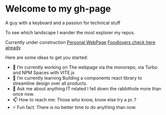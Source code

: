 # Welcome to my gh-page


A guy with a keyboard and a passion for technical stuff

To see which landscape I wander the most explorer my repos. 


Currently under construction [Personal WebPage](benjamindegryse.be)
[Foodlovers check here already](benjamindegryse.be/Recipes)


Here are some ideas to get you started:

- 🔭 I’m currently working on The webpage via the monorepo, via Turbo and NPM Spaces with VITE.js
- 🌱 I’m currently learning Building a components react library to streamline design over all products.
- 💬 Ask me about anything IT related I fell down the rabbithole more than once now.
- 📫 How to reach me: Those who know, know else try a pr..?
- ⚡ Fun fact: There is no better time to do anything than now.
